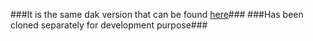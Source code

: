 ###It is the same dak version that can be found [here](https://ftp-master.debian.org/git/dak.git/)###
###Has been cloned separately for development purpose###
